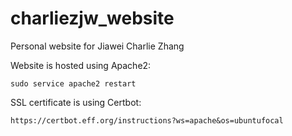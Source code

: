 # charliezjw_website
Personal website for Jiawei Charlie Zhang

Website is hosted using Apache2:
```
sudo service apache2 restart
```

SSL certificate is using Certbot:
```
https://certbot.eff.org/instructions?ws=apache&os=ubuntufocal
```

